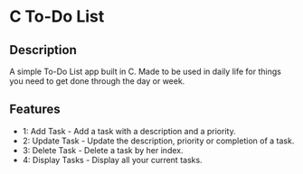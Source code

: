 # C To-Do List

## Description
A simple To-Do List app built in C. Made to be used in daily life for things you need to get done through the day or week.

## Features
- 1: Add Task - Add a task with a description and a priority. 
- 2: Update Task - Update the description, priority or completion of a task.
- 3: Delete Task - Delete a task by her index.
- 4: Display Tasks - Display all your current tasks.